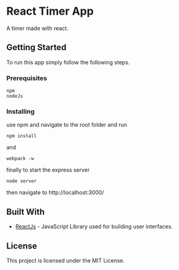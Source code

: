 # React Timer App

A timer made with react.

## Getting Started

To run this app simply follow the following steps.

### Prerequisites

```
npm
nodeJs
```
### Installing

use npm and navigate to the root folder and run
```
npm install
```
and
```
webpack -w
```

finally to start the express server
```
node server
```

then navigate to http://localhost:3000/


## Built With

* [ReactJs](https://facebook.github.io/react/) - JavaScript Library used for building user interfaces.

## License

This project is licensed under the MIT License.
